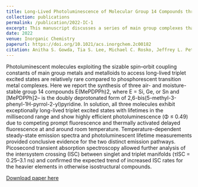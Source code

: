 ```yaml
---
title: Long-Lived Photoluminescence of Molecular Group 14 Compounds through Thermally Activated Delayed Fluorescence
collection: publications
permalink: /publication/2022-IC-1
excerpt: This manuscript discusses a series of main group complexes that show thermally activated delayed fluorescence featuring two distinct emission pathways that is modulated by the spin-orbit coupling of the central, group 14 atom.
date: 2022
venue: Inorganic Chemistry
paperurl: https://doi.org/10.1021/acs.inorgchem.2c00182
citation: Anitha S. Gowda, Tia S. Lee, Michael C. Rosko, Jeffrey L. Petersen, Felix N. Castellano, Carsten Milsmann. Long-Lived Photoluminescence of Molecular Group 14 Compounds through Thermally Activated Delayed Fluorescence. Inorg. Chem. 2022, 61(19) 7338–7348. 
---
```

Photoluminescent molecules exploiting the sizable spin–orbit coupling constants of main group metals and metalloids to access long-lived triplet excited states are relatively rare compared to phosphorescent transition metal complexes. Here we report the synthesis of three air- and moisture-stable group 14 compounds E(MePDPPh)2, where E = Si, Ge, or Sn and [MePDPPh]2– is the doubly deprotonated form of 2,6-bis(5-methyl-3-phenyl-1H-pyrrol-2-yl)pyridine. In solution, all three molecules exhibit exceptionally long-lived triplet excited states with lifetimes in the millisecond range and show highly efficient photoluminescence (Φ ≤ 0.49) due to competing prompt fluorescence and thermally activated delayed fluorescence at and around room temperature. Temperature-dependent steady-state emission spectra and photoluminescent lifetime measurements provided conclusive evidence for the two distinct emission pathways. Picosecond transient absorption spectroscopy allowed further analysis of the intersystem crossing (ISC) between singlet and triplet manifolds (τISC = 0.25–3.1 ns) and confirmed the expected trend of increased ISC rates for the heavier elements in otherwise isostructural compounds.

[Download paper here](http://t-s-lee.github.io/files/2022-IC-1.pdf)
